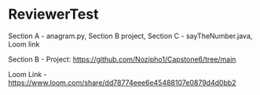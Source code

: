 # ReviewerTest
Section A - anagram.py, Section B project, Section C - sayTheNumber.java, Loom link

Section B - Project:
https://github.com/Nozipho1/Capstone6/tree/main

Loom Link - https://www.loom.com/share/dd78774eee6e45488107e0879d4d0bb2
